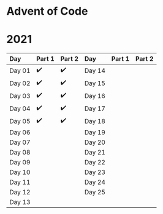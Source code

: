 # Advent of Code

# 2021

  Day  |       Part 1       |       Part 2        |  Day   |       Part 1       |       Part 2        
:----- | :------------------| :-------------------| :----- | :------------------| :-------------------
Day 01 | :heavy_check_mark: |  :heavy_check_mark: | Day 14 |                    |  
Day 02 | :heavy_check_mark: |  :heavy_check_mark: | Day 15 |                    |  
Day 03 | :heavy_check_mark: |  :heavy_check_mark: | Day 16 |                    |  
Day 04 | :heavy_check_mark: |  :heavy_check_mark: | Day 17 |                    |  
Day 05 | :heavy_check_mark: |  :heavy_check_mark: | Day 18 |                    |  
Day 06 |                    |                     | Day 19 |                    |  
Day 07 |                    |                     | Day 20 |                    |  
Day 08 |                    |                     | Day 21 |                    |  
Day 09 |                    |                     | Day 22 |                    |  
Day 10 |                    |                     | Day 23 |                    |  
Day 11 |                    |                     | Day 24 |                    |  
Day 12 |                    |                     | Day 25 |                    |  
Day 13 |                    |                     | 